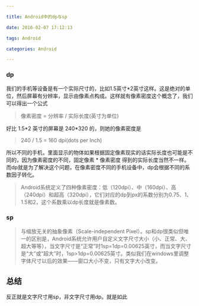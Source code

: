 ```yaml
---

title: Android中的dp与sp

date: 2016-02-07 17:12:13

tags: Android

categories: Android

---
```

### dp

我们的手机等设备是有一个实际尺寸的，比如1.5英寸*2英寸这样。这是绝对的单位，然后屏幕有分辨率，显示由像素点构成。这样就有像素密度这个概念了，我们可以得出一个公式
> 像素密度 = 分辨率 / 实际长度(英寸为单位)

好比 1.5*2 英寸的屏幕是 240\*320 的，则她的像素密度是
> 240 / 1.5 = 160 dpi(dots per Inch)

所以不同的手机，里面显示的物体如果根据固定像素现实的话实际长度也可能是不同的，因为像素密度的不同，固定像素 * 像素密度 得到的实际长度当然不一样。而dp就是为了解决这个问题，在像素密度不同的手机设备中，dp会根据不同的系数因子转化。
> Android系统定义了四种像素密度：低（120dpi）、中（160dpi）、高（240dpi）和超高（320dpi），它们对应的dp到px的系数分别为0.75、1、1.5和2，这个系数乘以dp长度就是像素数。

### sp
> 与缩放无关的抽象像素（Scale-independent Pixel）。sp和dp很类似但唯一的区别是，Android系统允许用户自定义文字尺寸大小（小、正常、大、超大等等），当文字尺寸是“正常”时1sp=1dp=0.00625英寸，而当文字尺寸是“大”或“超大”时，1sp>1dp=0.00625英寸。类似我们在windows里调整字体尺寸以后的效果——窗口大小不变，只有文字大小改变。

## 总结

反正就是文字尺寸用sp，非文字尺寸用dp。就是如此